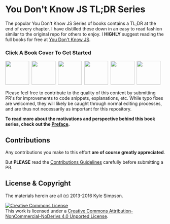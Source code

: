 # You Don't Know JS TL;DR Series

The popular You Don't Know JS Series of books contains a TL;DR at the end of every chapter. I have distilled these down in an easy to read fashion similar to the original repo for others to enjoy. I **HIGHLY** suggest reading the full books for free at [You Don't Know JS](https://github.com/getify/You-Dont-Know-JS).

### Click A Book Cover To Get Started

<a href="up%20&%20going/README.md#you-dont-know-js-up--going"><img src="up %26 going/cover.jpg" width="75"></a>&nbsp;
<a href="scope%20&%20closures/README.md#you-dont-know-js-scope--closures"><img src="scope %26 closures/cover.jpg" width="75"></a>&nbsp;
<a href="this%20&%20object%20prototypes/README.md#you-dont-know-js-this--object-prototypes"><img src="this %26 object prototypes/cover.jpg" width="75"></a>&nbsp;
<a href="types%20&%20grammar/README.md#you-dont-know-js-types--grammar"><img src="types %26 grammar/cover.jpg" width="75"></a>&nbsp;
<a href="async%20&%20performance/README.md#you-dont-know-js-async--performance"><img src="async %26 performance/cover.jpg" width="75"></a>&nbsp;
<a href="es6%20&%20beyond/README.md#you-dont-know-js-es6--beyond"><img src="es6 %26 beyond/cover.jpg" width="75"></a>

Please feel free to contribute to the quality of this content by submitting PR's for improvements to code snippets, explanations, etc. While typo fixes are welcomed, they will likely be caught through normal editing processes, and are thus not necessarily as important for this repository.

**To read more about the motivations and perspective behind this book series, check out the [Preface](preface.md).**

## Contributions

Any contributions you make to this effort **are of course greatly appreciated**.

But **PLEASE** read the [Contributions Guidelines](CONTRIBUTING.md) carefully before submitting a PR.

## License & Copyright

The materials herein are all (c) 2013-2016 Kyle Simpson.

<a rel="license" href="http://creativecommons.org/licenses/by-nc-nd/4.0/"><img alt="Creative Commons License" style="border-width:0" src="https://i.creativecommons.org/l/by-nc-nd/4.0/88x31.png" /></a><br />This work is licensed under a <a rel="license" href="http://creativecommons.org/licenses/by-nc-nd/4.0/">Creative Commons Attribution-NonCommercial-NoDerivs 4.0 Unported License</a>.
